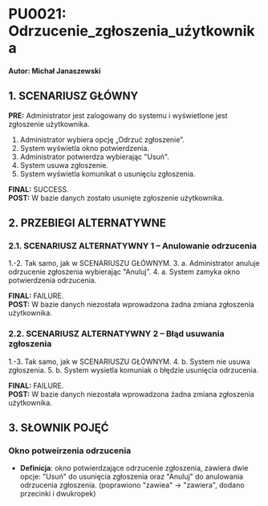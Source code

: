 # **PU0021: Odrzucenie_zgłoszenia_uźytkownika**

#### Autor: Michał Janaszewski

## 1. SCENARIUSZ GŁÓWNY 

**PRE:** Administrator jest zalogowany do systemu i wyświetlone jest zgłoszenie użytkownika.

1. Administrator wybiera opcję „Odrzuć zgłoszenie”.
2. System wyświetla okno potwierdzenia.
3. Administrator potwierdza wybierając "Usuń".
4. System usuwa zgłoszenie.
5. System wyświetla komunikat o usunięciu zgłoszenia.

**FINAL:** SUCCESS.\
**POST:** W bazie danych zostało usunięte zgłoszenie użytkownika.

## 2. PRZEBIEGI ALTERNATYWNE

### 2.1. SCENARIUSZ ALTERNATYWNY 1 – Anulowanie odrzucenia

1.-2. Tak samo, jak w SCENARIUSZU GŁÓWNYM.
3. a. Administrator anuluje odrzucenie zgłoszenia wybierając "Anuluj".
4. a. System zamyka okno potwierdzenia odrzucenia.

**FINAL:** FAILURE.\
**POST:** W bazie danych niezostała wprowadzona żadna zmiana zgłoszenia użytkownika.

### 2.2. SCENARIUSZ ALTERNATYWNY 2 – Błąd usuwania zgłoszenia

1.-3. Tak samo, jak w SCENARIUSZU GŁÓWNYM.
4. b. System nie usuwa zgłoszenia.
5. b. System wysietla komuniak o błędzie usunięcia odrzucenia.

**FINAL:** FAILURE.\
**POST:** W bazie danych niezostała wprowadzona żadna zmiana zgłoszenia użytkownika.

## 3. SŁOWNIK POJĘĆ

### Okno potweirzenia odrzucenia

* **Definicja**: okno potwierdzające odrzucenie zgłoszenia, zawiera dwie opcje: "Usuń" do usunięcia zgłoszenia oraz "Anuluj" do anulowania odrzucenia zgłoszenia. (poprawiono "zawiea" → "zawiera", dodano przecinki i dwukropek)

